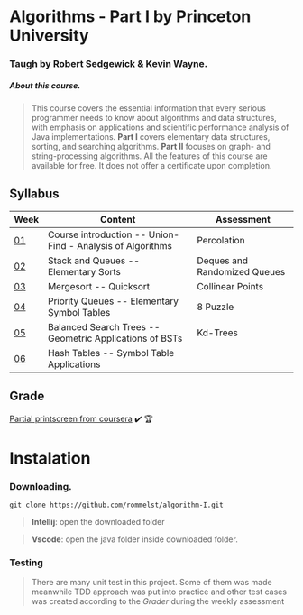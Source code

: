 # Algorithms - Part I by Princeton University 
### Taugh by Robert Sedgewick & Kevin Wayne.
##### About this course.
>This course covers the essential information that every serious programmer needs to know about algorithms and data structures, with emphasis on applications and scientific performance analysis of Java implementations. **Part I** covers elementary data structures, sorting, and searching algorithms. **Part II** focuses on graph- and string-processing algorithms. All the features of this course are available for free. It does not offer a certificate upon completion.

## Syllabus
| Week | Content | Assessment |
|--|--|--|
| [01](https://github.com/rommelst/algorithm-I/tree/master/java/Week01) | Course introduction -- Union-Find - Analysis of Algorithms | Percolation |
| [02](https://github.com/rommelst/algorithm-I/tree/master/java/Week02) | Stack and Queues -- Elementary Sorts| Deques and Randomized Queues |
| [03](https://github.com/rommelst/algorithm-I/tree/master/java/Week03) | Mergesort -- Quicksort | Collinear Points |
| [04](https://github.com/rommelst/algorithm-I/tree/master/java/Week04) | Priority Queues -- Elementary Symbol Tables | 8 Puzzle |
| [05](https://github.com/rommelst/algorithm-I/tree/master/java/Week05) | Balanced Search Trees -- Geometric Applications of BSTs | Kd-Trees |
| [06](https://github.com/rommelst/algorithm-I/tree/master/java/Week06) | Hash Tables -- Symbol Table Applications |  |

## Grade
[Partial printscreen from coursera](./java/Image/grade.png?token=ABCFPK46OTBRYD2ZRJ7VDJ26ZJ5Z4)
:heavy_check_mark: :trophy:

# Instalation
### Downloading.
	git clone https://github.com/rommelst/algorithm-I.git

> **Intellij**: open the downloaded folder

> **Vscode**: open the java folder inside downloaded folder.



### Testing
> There are many unit test in this project. Some of them was made meanwhile TDD approach was put into practice and other test cases was created according to the *Grader* during the weekly assessment

